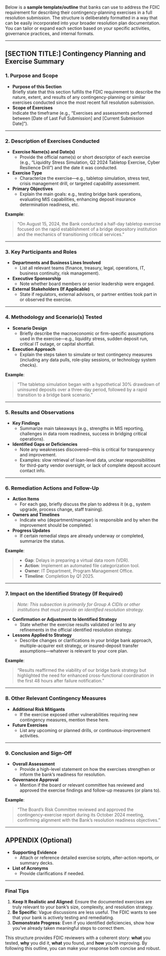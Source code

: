 Below is a **sample template/outline** that banks can use to address the FDIC requirement for describing their contingency-planning exercises in a full resolution submission. The structure is deliberately formatted in a way that can be easily incorporated into your broader resolution plan documentation. You can tailor or expand each section based on your specific activities, governance practices, and internal formats.

---

## [SECTION TITLE:] Contingency Planning and Exercise Summary

### 1. Purpose and Scope
- **Purpose of this Section**  
  Briefly state that this section fulfills the FDIC requirement to describe the nature, extent, and results of any contingency-planning or similar exercises conducted since the most recent full resolution submission.  
- **Scope of Exercises**  
  Indicate the timeframe (e.g., “Exercises and assessments performed between [Date of Last Full Submission] and [Current Submission Date]”).

---

### 2. Description of Exercises Conducted
- **Exercise Name(s) and Date(s)**  
  - Provide the official name(s) or short descriptor of each exercise (e.g., “Liquidity Stress Simulation, Q2 2024 Tabletop Exercise, Cyber Resilience Drill”) and the date it was conducted.
- **Exercise Type**  
  - Characterize the exercise—e.g., tabletop simulation, stress test, crisis management drill, or targeted capability assessment.
- **Primary Objectives**  
  - Explain the main goals: e.g., testing bridge bank operations, evaluating MIS capabilities, enhancing deposit insurance determination readiness, etc.

**Example**:  
> “On August 15, 2024, the Bank conducted a half-day tabletop exercise focused on the rapid establishment of a bridge depository institution and the mechanics of transitioning critical services.”

---

### 3. Key Participants and Roles
- **Departments and Business Lines Involved**  
  - List all relevant teams (finance, treasury, legal, operations, IT, business continuity, risk management).  
- **Executive Sponsorship**  
  - Note whether board members or senior leadership were engaged.  
- **External Stakeholders (If Applicable)**  
  - State if regulators, external advisors, or partner entities took part in or observed the exercise.

---

### 4. Methodology and Scenario(s) Tested
- **Scenario Design**  
  - Briefly describe the macroeconomic or firm-specific assumptions used in the exercise—e.g., liquidity stress, sudden deposit run, critical IT outage, or capital shortfall.  
- **Execution Approach**  
  - Explain the steps taken to simulate or test contingency measures (including any data pulls, role-play sessions, or technology system checks).

**Example**:  
> “The tabletop simulation began with a hypothetical 30% drawdown of uninsured deposits over a three-day period, followed by a rapid transition to a bridge bank scenario.”

---

### 5. Results and Observations
- **Key Findings**  
  - Summarize main takeaways (e.g., strengths in MIS reporting, challenges in data room readiness, success in bridging critical operations).  
- **Identified Gaps or Deficiencies**  
  - Note any weaknesses discovered—this is critical for transparency and improvement.  
  - Examples: slow retrieval of loan-level data, unclear responsibilities for third-party vendor oversight, or lack of complete deposit account contact info.

---

### 6. Remediation Actions and Follow-Up
- **Action Items**  
  - For each gap, briefly discuss the plan to address it (e.g., system upgrade, process change, staff training).  
- **Owners and Timelines**  
  - Indicate who (department/manager) is responsible and by when the improvement should be completed.  
- **Progress Updates**  
  - If certain remedial steps are already underway or completed, summarize the status.

**Example**:  
> - **Gap**: Delays in preparing a virtual data room (VDR).  
> - **Action**: Implement an automated file categorization tool.  
> - **Owner**: IT Department, Program Management Office.  
> - **Timeline**: Completion by Q1 2025.

---

### 7. Impact on the Identified Strategy (If Required)
> *Note: This subsection is primarily for Group A CIDIs or other institutions that must provide an identified resolution strategy.*  
- **Confirmation or Adjustment to Identified Strategy**  
  - State whether the exercise results validated or led to any refinements in the official identified resolution strategy.  
- **Lessons Applied to Strategy**  
  - Describe changes or clarifications in your bridge bank approach, multiple-acquirer exit strategy, or insured-deposit transfer assumptions—whatever is relevant to your core plan.

**Example**:  
> “Results reaffirmed the viability of our bridge bank strategy but highlighted the need for enhanced cross-functional coordination in the first 48 hours after failure notification.”

---

### 8. Other Relevant Contingency Measures
- **Additional Risk Mitigants**  
  - If the exercise exposed other vulnerabilities requiring new contingency measures, mention these here.  
- **Future Exercises**  
  - List any upcoming or planned drills, or continuous-improvement activities.

---

### 9. Conclusion and Sign-Off
- **Overall Assessment**  
  - Provide a high-level statement on how the exercises strengthen or inform the bank’s readiness for resolution.  
- **Governance Approval**  
  - Mention if the board or relevant committee has reviewed and approved the exercise findings and follow-up measures (or plans to).

**Example**:  
> “The Board’s Risk Committee reviewed and approved the contingency-exercise report during its October 2024 meeting, confirming alignment with the Bank’s resolution readiness objectives.”

---

## APPENDIX (Optional)
- **Supporting Evidence**  
  - Attach or reference detailed exercise scripts, after-action reports, or summary decks.  
- **List of Acronyms**  
  - Provide clarifications if needed.  

---

### Final Tips

1. **Keep It Realistic and Aligned**: Ensure the documented exercises are truly relevant to your bank’s size, complexity, and resolution strategy.  
2. **Be Specific**: Vague discussions are less useful. The FDIC wants to see that your bank is actively testing and remediating.  
3. **Demonstrate Progress**: Even if you identified deficiencies, show how you’ve already taken meaningful steps to correct them.  

This structure provides FDIC reviewers with a coherent story: **what** you tested, **why** you did it, **what** you found, and **how** you’re improving. By following this outline, you can make your response both concise and robust.
